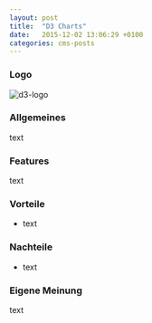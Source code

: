 ```yaml
---
layout: post
title:  "D3 Charts"
date:   2015-12-02 13:06:29 +0100
categories: cms-posts
---
```


<h3>Logo</h3>

<img src="../../../../assets/d3.png" alt="d3-logo">

<h3>Allgemeines</h3>

<p>text</p>

<h3>Features</h3>

<p>text</p>

<h3>Vorteile</h3>

<ul>
	<li>text</li>
</ul>

<h3>Nachteile</h3>

<ul>
	<li>text</li>
</ul>

<h3>Eigene Meinung</h3>

<p>text</p>
